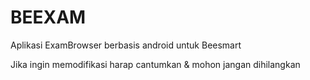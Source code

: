 # BEEXAM
Aplikasi ExamBrowser berbasis android untuk Beesmart

Jika ingin memodifikasi harap cantumkan [](www.dekikurnia.com) & mohon jangan dihilangkan
